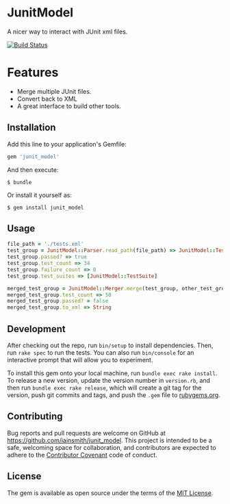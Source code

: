 # JunitModel

A nicer way to interact with JUnit xml files.

[![Build Status](https://travis-ci.org/iainsmith/junit_model.svg?branch=master)](https://travis-ci.org/iainsmith/junit_model)

# Features

* Merge multiple JUnit files.
* Convert back to XML
* A great interface to build other tools.

## Installation

Add this line to your application's Gemfile:

```ruby
gem 'junit_model'
```

And then execute:

    $ bundle

Or install it yourself as:

    $ gem install junit_model

## Usage

``` ruby
file_path = './tests.xml'
test_group = JunitModel::Parser.read_path(file_path) => JunitModel::TestGroup
test_group.passed? => true
test_group.test_count => 34
test_group.failure_count => 0
test_group.test_suites => [JunitModel::TestSuite]

merged_test_group = JunitModel::Merger.merge(test_group, other_test_group) => JunitModel::TestGroup
merged_test_group.test_count => 50
merged_test_group.passed? = false
merged_test_group.to_xml => String
```

## Development

After checking out the repo, run `bin/setup` to install dependencies. Then, run `rake spec` to run the tests. You can also run `bin/console` for an interactive prompt that will allow you to experiment.

To install this gem onto your local machine, run `bundle exec rake install`. To release a new version, update the version number in `version.rb`, and then run `bundle exec rake release`, which will create a git tag for the version, push git commits and tags, and push the `.gem` file to [rubygems.org](https://rubygems.org).

## Contributing

Bug reports and pull requests are welcome on GitHub at https://github.com/iainsmith/junit_model. This project is intended to be a safe, welcoming space for collaboration, and contributors are expected to adhere to the [Contributor Covenant](http://contributor-covenant.org) code of conduct.

## License

The gem is available as open source under the terms of the [MIT License](http://opensource.org/licenses/MIT).

